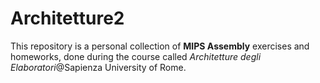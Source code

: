 # Architetture2

This repository is a personal collection of **MIPS Assembly** exercises and homeworks, done during the course called *Architetture degli Elaboratori*@Sapienza University of Rome.
